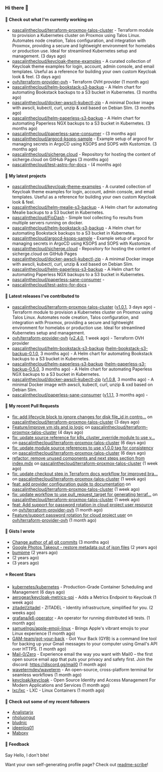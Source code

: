 ### Hi there 👋

#### 👷 Check out what I'm currently working on

- [pascalinthecloud/terraform-proxmox-talos-cluster](https://github.com/pascalinthecloud/terraform-proxmox-talos-cluster) - Terraform module to provision a Kubernetes cluster on Proxmox using Talos Linux. Automates node creation, Talos configuration, and integration with Proxmox, providing a secure and lightweight environment for homelabs or production use. Ideal for streamlined Kubernetes setup and management. (3 days ago)
- [pascalinthecloud/keycloak-theme-examples](https://github.com/pascalinthecloud/keycloak-theme-examples) - A curated collection of Keycloak theme examples for login, account, admin console, and email templates. Useful as a reference for building your own custom Keycloak look &amp; feel. (3 days ago)
- [ovh/terraform-provider-ovh](https://github.com/ovh/terraform-provider-ovh) - Terraform OVH provider (1 month ago)
- [pascalinthecloud/helm-bookstack-s3-backup](https://github.com/pascalinthecloud/helm-bookstack-s3-backup) - A Helm chart for automating Bookstack backups to a S3 bucket in Kubernetes. (3 months ago)
- [pascalinthecloud/docker-awscli-kubectl-zip](https://github.com/pascalinthecloud/docker-awscli-kubectl-zip) - A minimal Docker image with awscli, kubectl, curl, unzip &amp; xxd based on Debian Slim. (3 months ago)
- [pascalinthecloud/helm-paperless-s3-backup](https://github.com/pascalinthecloud/helm-paperless-s3-backup) - A Helm chart for automating Paperless NGX backups to a S3 bucket in Kubernetes. (3 months ago)
- [pascalinthecloud/paperless-sane-consumer](https://github.com/pascalinthecloud/paperless-sane-consumer) -  (3 months ago)
- [pascalinthecloud/argocd-ksops-sample](https://github.com/pascalinthecloud/argocd-ksops-sample) - Example setup of argocd for managing secrets in ArgoCD using KSOPS and SOPS with Kustomize. (3 months ago)
- [pascalinthecloud/sicherge.cloud](https://github.com/pascalinthecloud/sicherge.cloud) - Repository for hosting the content of sicherge.cloud on GitHub Pages (3 months ago)
- [pascalinthecloud/test-astro-for-docs](https://github.com/pascalinthecloud/test-astro-for-docs) -  (4 months ago)

#### 🌱 My latest projects

- [pascalinthecloud/keycloak-theme-examples](https://github.com/pascalinthecloud/keycloak-theme-examples) - A curated collection of Keycloak theme examples for login, account, admin console, and email templates. Useful as a reference for building your own custom Keycloak look &amp; feel.
- [pascalinthecloud/helm-mealie-s3-backup](https://github.com/pascalinthecloud/helm-mealie-s3-backup) - A Helm chart for automating Mealie backups to a S3 bucket in Kubernetes.
- [pascalinthecloud/FioDash](https://github.com/pascalinthecloud/FioDash) - Simple tool collecting fio results from multiple servers running on docker.
- [pascalinthecloud/helm-bookstack-s3-backup](https://github.com/pascalinthecloud/helm-bookstack-s3-backup) - A Helm chart for automating Bookstack backups to a S3 bucket in Kubernetes.
- [pascalinthecloud/argocd-ksops-sample](https://github.com/pascalinthecloud/argocd-ksops-sample) - Example setup of argocd for managing secrets in ArgoCD using KSOPS and SOPS with Kustomize.
- [pascalinthecloud/sicherge.cloud](https://github.com/pascalinthecloud/sicherge.cloud) - Repository for hosting the content of sicherge.cloud on GitHub Pages
- [pascalinthecloud/docker-awscli-kubectl-zip](https://github.com/pascalinthecloud/docker-awscli-kubectl-zip) - A minimal Docker image with awscli, kubectl, curl, unzip &amp; xxd based on Debian Slim.
- [pascalinthecloud/helm-paperless-s3-backup](https://github.com/pascalinthecloud/helm-paperless-s3-backup) - A Helm chart for automating Paperless NGX backups to a S3 bucket in Kubernetes.
- [pascalinthecloud/paperless-sane-consumer](https://github.com/pascalinthecloud/paperless-sane-consumer) - 
- [pascalinthecloud/test-astro-for-docs](https://github.com/pascalinthecloud/test-astro-for-docs) - 

#### 🔭 Latest releases I've contributed to

- [pascalinthecloud/terraform-proxmox-talos-cluster](https://github.com/pascalinthecloud/terraform-proxmox-talos-cluster) ([v1.0.1](https://github.com/pascalinthecloud/terraform-proxmox-talos-cluster/releases/tag/v1.0.1), 3 days ago) - Terraform module to provision a Kubernetes cluster on Proxmox using Talos Linux. Automates node creation, Talos configuration, and integration with Proxmox, providing a secure and lightweight environment for homelabs or production use. Ideal for streamlined Kubernetes setup and management.
- [ovh/terraform-provider-ovh](https://github.com/ovh/terraform-provider-ovh) ([v2.4.0](https://github.com/ovh/terraform-provider-ovh/releases/tag/v2.4.0), 1 week ago) - Terraform OVH provider
- [pascalinthecloud/helm-bookstack-s3-backup](https://github.com/pascalinthecloud/helm-bookstack-s3-backup) ([helm-bookstack-s3-backup-0.1.0](https://github.com/pascalinthecloud/helm-bookstack-s3-backup/releases/tag/helm-bookstack-s3-backup-0.1.0), 3 months ago) - A Helm chart for automating Bookstack backups to a S3 bucket in Kubernetes.
- [pascalinthecloud/helm-paperless-s3-backup](https://github.com/pascalinthecloud/helm-paperless-s3-backup) ([helm-paperless-s3-backup-0.5.0](https://github.com/pascalinthecloud/helm-paperless-s3-backup/releases/tag/helm-paperless-s3-backup-0.5.0), 3 months ago) - A Helm chart for automating Paperless NGX backups to a S3 bucket in Kubernetes.
- [pascalinthecloud/docker-awscli-kubectl-zip](https://github.com/pascalinthecloud/docker-awscli-kubectl-zip) ([v1.0.8](https://github.com/pascalinthecloud/docker-awscli-kubectl-zip/releases/tag/v1.0.8), 3 months ago) - A minimal Docker image with awscli, kubectl, curl, unzip &amp; xxd based on Debian Slim.
- [pascalinthecloud/paperless-sane-consumer](https://github.com/pascalinthecloud/paperless-sane-consumer) ([v1.1.1](https://github.com/pascalinthecloud/paperless-sane-consumer/releases/tag/v1.1.1), 3 months ago) - 

#### 🔨 My recent Pull Requests

- [fix: add lifecycle block to ignore changes for disk file_id in contro…](https://github.com/pascalinthecloud/terraform-proxmox-talos-cluster/pull/94) on [pascalinthecloud/terraform-proxmox-talos-cluster](https://github.com/pascalinthecloud/terraform-proxmox-talos-cluster) (3 days ago)
- [Feature/improve vm ids and ip logic](https://github.com/pascalinthecloud/terraform-proxmox-talos-cluster/pull/93) on [pascalinthecloud/terraform-proxmox-talos-cluster](https://github.com/pascalinthecloud/terraform-proxmox-talos-cluster) (4 days ago)
- [fix: update source reference for k8s_cluster_override module to use v…](https://github.com/pascalinthecloud/terraform-proxmox-talos-cluster/pull/92) on [pascalinthecloud/terraform-proxmox-talos-cluster](https://github.com/pascalinthecloud/terraform-proxmox-talos-cluster) (6 days ago)
- [fix: update module source references to use v1.0.0 tag for consistency](https://github.com/pascalinthecloud/terraform-proxmox-talos-cluster/pull/91) on [pascalinthecloud/terraform-proxmox-talos-cluster](https://github.com/pascalinthecloud/terraform-proxmox-talos-cluster) (6 days ago)
- [refactor: remove unused components and next steps section from index.mdx](https://github.com/pascalinthecloud/terraform-proxmox-talos-cluster/pull/90) on [pascalinthecloud/terraform-proxmox-talos-cluster](https://github.com/pascalinthecloud/terraform-proxmox-talos-cluster) (1 week ago)
- [fix: update checkout step in Terraform docs workflow for improved bra…](https://github.com/pascalinthecloud/terraform-proxmox-talos-cluster/pull/89) on [pascalinthecloud/terraform-proxmox-talos-cluster](https://github.com/pascalinthecloud/terraform-proxmox-talos-cluster) (1 week ago)
- [feat: add provider configuration guide to documentation](https://github.com/pascalinthecloud/terraform-proxmox-talos-cluster/pull/88) on [pascalinthecloud/terraform-proxmox-talos-cluster](https://github.com/pascalinthecloud/terraform-proxmox-talos-cluster) (1 week ago)
- [fix: update workflow to use pull_request_target for generating terraf…](https://github.com/pascalinthecloud/terraform-proxmox-talos-cluster/pull/86) on [pascalinthecloud/terraform-proxmox-talos-cluster](https://github.com/pascalinthecloud/terraform-proxmox-talos-cluster) (1 week ago)
- [feat: Add support for password rotation in cloud project user resource](https://github.com/ovh/terraform-provider-ovh/pull/965) on [ovh/terraform-provider-ovh](https://github.com/ovh/terraform-provider-ovh) (1 month ago)
- [Feature/support password rotation for cloud project user](https://github.com/ovh/terraform-provider-ovh/pull/963) on [ovh/terraform-provider-ovh](https://github.com/ovh/terraform-provider-ovh) (1 month ago)

#### 📓 Gists I wrote

- [Change author of all git commits](https://gist.github.com/3dffbafd65d64dad546d0772d18690e0) (3 months ago)
- [Google Photos Takeout - restore metadata out of json files](https://gist.github.com/00b330a0c14870c8afac2fa3bbfe8d73) (2 years ago)
- [bumpme](https://gist.github.com/05998247f972db336d6fc804c3887c3c) (2 years ago)
- [](https://gist.github.com/50355ebb1b1f76fd8d2ea2eade1f7890) (2 years ago)
- [](https://gist.github.com/a8fcff7910ce668f434bf94bd1b57b34) (3 years ago)

#### ⭐ Recent Stars

- [kubernetes/kubernetes](https://github.com/kubernetes/kubernetes) - Production-Grade Container Scheduling and Management (6 days ago)
- [aerogear/keycloak-metrics-spi](https://github.com/aerogear/keycloak-metrics-spi) - Adds a Metrics Endpoint to Keycloak (1 week ago)
- [zitadel/zitadel](https://github.com/zitadel/zitadel) - ZITADEL - Identity infrastructure, simplified for you. (2 weeks ago)
- [grafana/k6-operator](https://github.com/grafana/k6-operator) - An operator for running distributed k6 tests. (1 month ago)
- [samuelngs/apple-emoji-linux](https://github.com/samuelngs/apple-emoji-linux) - Brings Apple&#39;s vibrant emojis to your Linux experience (1 month ago)
- [GAM-team/got-your-back](https://github.com/GAM-team/got-your-back) - Got Your Back (GYB) is a command line tool for backing up your Gmail messages to your computer using Gmail&#39;s API over HTTPS. (1 month ago)
- [Mail-0/Zero](https://github.com/Mail-0/Zero) - Experience email the way you want with Mail0 – the first open source email app that puts your privacy and safety first. Join the discord: https://discord.gg/mail0 (1 month ago)
- [wavetermdev/waveterm](https://github.com/wavetermdev/waveterm) - An open-source, cross-platform terminal for seamless workflows (1 month ago)
- [keycloak/keycloak](https://github.com/keycloak/keycloak) - Open Source Identity and Access Management For Modern Applications and Services (1 month ago)
- [lxc/lxc](https://github.com/lxc/lxc) - LXC - Linux Containers (1 month ago)

#### 👯 Check out some of my recent followers

- [Analistarjx](https://github.com/Analistarjx)
- [nholuongut](https://github.com/nholuongut)
- [bludnic](https://github.com/bludnic)
- [ideenlos01](https://github.com/ideenlos01)
- [Maboxy](https://github.com/Maboxy)

#### 💬 Feedback

Say Hello, I don't bite!

Want your own self-generating profile page? Check out [readme-scribe](https://github.com/muesli/readme-scribe)!


